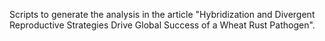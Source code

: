 Scripts to generate the analysis in the article "Hybridization and Divergent Reproductive Strategies Drive Global Success of a Wheat Rust Pathogen".
